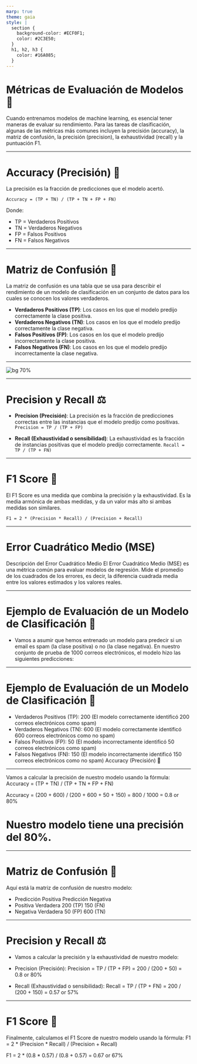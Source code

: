 ```yaml
---
marp: true
theme: gaia
style: |
  section {
    background-color: #ECF0F1;
    color: #2C3E50;
  }
  h1, h2, h3 {
    color: #16A085;
  }
---
```


# Métricas de Evaluación de Modelos 📏

Cuando entrenamos modelos de machine learning, es esencial tener maneras de evaluar su rendimiento. Para las tareas de clasificación, algunas de las métricas más comunes incluyen la precisión (accuracy), la matriz de confusión, la precisión (precision), la exhaustividad (recall) y la puntuación F1.

---

# Accuracy (Precisión) 🎯

La precisión es la fracción de predicciones que el modelo acertó.

`Accuracy = (TP + TN) / (TP + TN + FP + FN)`

Donde:

- TP = Verdaderos Positivos
- TN = Verdaderos Negativos
- FP = Falsos Positivos
- FN = Falsos Negativos

---

# Matriz de Confusión 🧮

La matriz de confusión es una tabla que se usa para describir el rendimiento de un modelo de clasificación en un conjunto de datos para los cuales se conocen los valores verdaderos.

- **Verdaderos Positivos (TP)**: Los casos en los que el modelo predijo correctamente la clase positiva.
- **Verdaderos Negativos (TN)**: Los casos en los que el modelo predijo correctamente la clase negativa.
- **Falsos Positivos (FP)**: Los casos en los que el modelo predijo incorrectamente la clase positiva.
- **Falsos Negativos (FN)**: Los casos en los que el modelo predijo incorrectamente la clase negativa.
---
![bg 70% ](https://miro.medium.com/max/712/1*Z54JgbS4DUwWSknhDCvNTQ.png)

---

# Precision y Recall ⚖️

- **Precision (Precisión)**: La precisión es la fracción de predicciones correctas entre las instancias que el modelo predijo como positivas. 
`Precision = TP / (TP + FP)`

- **Recall (Exhaustividad o sensibilidad)**: La exhaustividad es la fracción de instancias positivas que el modelo predijo correctamente. 
`Recall = TP / (TP + FN)`

---

# F1 Score 🥇

El F1 Score es una medida que combina la precisión y la exhaustividad. Es la media armónica de ambas medidas, y da un valor más alto si ambas medidas son similares.

`F1 = 2 * (Precision * Recall) / (Precision + Recall)`

---
# Error Cuadrático Medio (MSE)


Descripción del Error Cuadrático Medio
El Error Cuadrático Medio (MSE) es una métrica común para evaluar modelos de regresión. Mide el promedio de los cuadrados de los errores, es decir, la diferencia cuadrada media entre los valores estimados y los valores reales.


---

# Ejemplo de Evaluación de un Modelo de Clasificación 🧪

- Vamos a asumir que hemos entrenado un modelo para predecir si un email es spam (la clase positiva) o no (la clase negativa). En nuestro conjunto de prueba de 1000 correos electrónicos, el modelo hizo las siguientes predicciones:
---
# Ejemplo de Evaluación de un Modelo de Clasificación 🧪
- Verdaderos Positivos (TP): 200 (El modelo correctamente identificó 200 correos electrónicos como spam)
- Verdaderos Negativos (TN): 600 (El modelo correctamente identificó 600 correos electrónicos como no spam)
- Falsos Positivos (FP): 50 (El modelo incorrectamente identificó 50 correos electrónicos como spam)
- Falsos Negativos (FN): 150 (El modelo incorrectamente identificó 150 correos electrónicos como no spam)
Accuracy (Precisión) 🎯
---
Vamos a calcular la precisión de nuestro modelo usando la fórmula: Accuracy = (TP + TN) / (TP + TN + FP + FN)

Accuracy = (200 + 600) / (200 + 600 + 50 + 150) = 800 / 1000 = 0.8 or 80%

# Nuestro modelo tiene una precisión del 80%.
---
# Matriz de Confusión 🧮
Aquí está la matriz de confusión de nuestro modelo:

-	Predicción Positiva	Predicción Negativa
- Positiva Verdadera	200 (TP)	150 (FN)
- Negativa Verdadera	50 (FP)	600 (TN)
---
# Precision y Recall ⚖️
- Vamos a calcular la precisión y la exhaustividad de nuestro modelo:

- Precision (Precisión): Precision = TP / (TP + FP) = 200 / (200 + 50) = 0.8 or 80%
- Recall (Exhaustividad o sensibilidad): Recall = TP / (TP + FN) = 200 / (200 + 150) = 0.57 or 57%
---
# F1 Score 🥇
Finalmente, calculamos el F1 Score de nuestro modelo usando la fórmula: F1 = 2 * (Precision * Recall) / (Precision + Recall)

F1 = 2 * (0.8 * 0.57) / (0.8 + 0.57) = 0.67 or 67%

